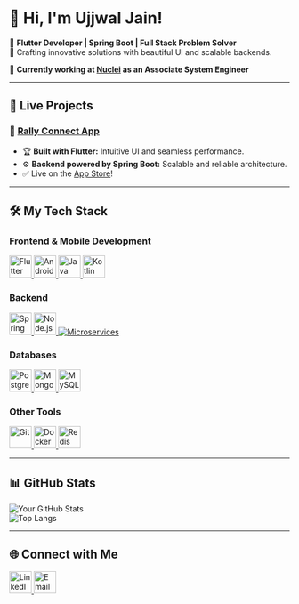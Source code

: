 # 👋 Hi, I'm Ujjwal Jain!
🌟 **Flutter Developer | Spring Boot | Full Stack Problem Solver**  
🚀 Crafting innovative solutions with beautiful UI and scalable backends.  

💼 **Currently working at [Nuclei](https://gonuclei.com/) as an Associate System Engineer**  

---

## 🚀 Live Projects
### 📱 [Rally Connect App](https://apps.apple.com/us/app/rally-connect-app/id6450603400)
- 🏆 **Built with Flutter:** Intuitive UI and seamless performance.  
- ⚙️ **Backend powered by Spring Boot:** Scalable and reliable architecture.  
- ✅ Live on the [App Store](https://apps.apple.com/us/app/rally-connect-app/id6450603400)!  

---

## 🛠️ My Tech Stack

### **Frontend & Mobile Development**
<a href="https://flutter.dev" target="_blank" rel="noreferrer">
  <img src="https://www.vectorlogo.zone/logos/flutterio/flutterio-icon.svg" width="40" height="40" alt="Flutter" />
</a>
<a href="https://developer.android.com" target="_blank" rel="noreferrer">
  <img src="https://www.vectorlogo.zone/logos/android/android-icon.svg" width="40" height="40" alt="Android" />
</a>
<a href="https://www.java.com" target="_blank" rel="noreferrer">
  <img src="https://www.vectorlogo.zone/logos/java/java-icon.svg" width="40" height="40" alt="Java" />
</a>
<a href="https://kotlinlang.org" target="_blank" rel="noreferrer">
  <img src="https://www.vectorlogo.zone/logos/kotlinlang/kotlinlang-icon.svg" width="40" height="40" alt="Kotlin" />
</a>

### **Backend**
<a href="https://spring.io/projects/spring-boot" target="_blank" rel="noreferrer">
  <img src="https://www.vectorlogo.zone/logos/springio/springio-icon.svg" width="40" height="40" alt="Spring Boot" />
</a>
<a href="https://nodejs.org" target="_blank" rel="noreferrer">
  <img src="https://www.vectorlogo.zone/logos/nodejs/nodejs-icon.svg" width="40" height="40" alt="Node.js" />
</a>
<a href="#" target="_blank" rel="noreferrer">
  <img src="https://img.shields.io/badge/Microservices-%231572B6.svg?style=for-the-badge&logo=Microservices&logoColor=white" alt="Microservices"/>
</a>

### **Databases**
<a href="https://www.postgresql.org" target="_blank" rel="noreferrer">
  <img src="https://www.vectorlogo.zone/logos/postgresql/postgresql-icon.svg" width="40" height="40" alt="PostgreSQL" />
</a>
<a href="https://www.mongodb.com" target="_blank" rel="noreferrer">
  <img src="https://www.vectorlogo.zone/logos/mongodb/mongodb-icon.svg" width="40" height="40" alt="MongoDB" />
</a>
<a href="https://www.mysql.com" target="_blank" rel="noreferrer">
  <img src="https://www.vectorlogo.zone/logos/mysql/mysql-icon.svg" width="40" height="40" alt="MySQL" />
</a>

### **Other Tools**
<a href="https://git-scm.com" target="_blank" rel="noreferrer">
  <img src="https://www.vectorlogo.zone/logos/git-scm/git-scm-icon.svg" width="40" height="40" alt="Git" />
</a>
<a href="https://www.docker.com" target="_blank" rel="noreferrer">
  <img src="https://www.vectorlogo.zone/logos/docker/docker-icon.svg" width="40" height="40" alt="Docker" />
</a>
<a href="https://redis.io" target="_blank" rel="noreferrer">
  <img src="https://www.vectorlogo.zone/logos/redis/redis-icon.svg" width="40" height="40" alt="Redis" />
</a>

---

## 📊 GitHub Stats

![Your GitHub Stats](https://github-readme-stats.vercel.app/api?username=Ujjwal091&show_icons=true&theme=radical)  
![Top Langs](https://github-readme-stats.vercel.app/api/top-langs/?username=Ujjwal091&layout=compact&theme=radical)  

---

## 🌐 Connect with Me
<a href="https://www.linkedin.com/in/ujjwaljain091/" target="_blank" rel="noreferrer">
  <img src="https://www.vectorlogo.zone/logos/linkedin/linkedin-icon.svg" width="40" height="40" alt="LinkedIn" />
</a>
<a href="mailto:ujjwaljai091@gamil.com" target="_blank" rel="noreferrer">
  <img src="https://www.vectorlogo.zone/logos/gmail/gmail-icon.svg" width="40" height="40" alt="Email" />
</a>
